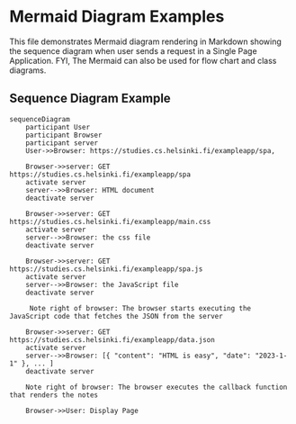 # Mermaid Diagram Examples

This file demonstrates Mermaid diagram rendering in Markdown showing the sequence diagram when user sends a request in a Single Page Application. FYI, The Mermaid can also be used for flow chart and class diagrams.

## Sequence Diagram Example

```mermaid
sequenceDiagram
    participant User 
    participant Browser
    participant server 
    User->>Browser: https://studies.cs.helsinki.fi/exampleapp/spa,
    
    Browser->>server: GET https://studies.cs.helsinki.fi/exampleapp/spa
    activate server
    server-->>Browser: HTML document
    deactivate server
    
    Browser->>server: GET https://studies.cs.helsinki.fi/exampleapp/main.css
    activate server
    server-->>Browser: the css file
    deactivate server
    
    Browser->>server: GET https://studies.cs.helsinki.fi/exampleapp/spa.js
    activate server
    server-->>Browser: the JavaScript file
    deactivate server

     Note right of browser: The browser starts executing the JavaScript code that fetches the JSON from the server
     
    Browser->>server: GET https://studies.cs.helsinki.fi/exampleapp/data.json
    activate server
    server-->>Browser: [{ "content": "HTML is easy", "date": "2023-1-1" }, ... ]
    deactivate server    

    Note right of browser: The browser executes the callback function that renders the notes 
    
    Browser->>User: Display Page
```


